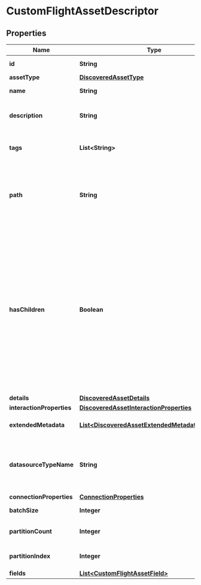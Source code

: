 # CustomFlightAssetDescriptor

## Properties
Name | Type | Description | Notes
------------ | ------------- | ------------- | -------------
**id** | **String** | An ID for the asset. |  [optional]
**assetType** | [**DiscoveredAssetType**](DiscoveredAssetType.md) |  |  [optional]
**name** | **String** | A name for the asset. |  [optional]
**description** | **String** | A description of the asset. |  [optional]
**tags** | **List&lt;String&gt;** | Tags associated with the asset. |  [optional]
**path** | **String** | The path for the object which can be used to discover child assets. |  [optional]
**hasChildren** | **Boolean** | True if it is known that the asset has children. False if it is known that the asset does not have children. If it is not known, or it is too expensive to determine this, then this property will not be returned. |  [optional]
**details** | [**DiscoveredAssetDetails**](DiscoveredAssetDetails.md) |  |  [optional]
**interactionProperties** | [**DiscoveredAssetInteractionProperties**](DiscoveredAssetInteractionProperties.md) |  |  [optional]
**extendedMetadata** | [**List&lt;DiscoveredAssetExtendedMetadataProperty&gt;**](DiscoveredAssetExtendedMetadataProperty.md) | Extended metadata properties |  [optional]
**datasourceTypeName** | **String** | The unique name of the custom Arrow Flight data source type. |  [optional]
**connectionProperties** | [**ConnectionProperties**](ConnectionProperties.md) |  |  [optional]
**batchSize** | **Integer** | The batch size. |  [optional]
**partitionCount** | **Integer** | The partition count. |  [optional]
**partitionIndex** | **Integer** | The partition index. |  [optional]
**fields** | [**List&lt;CustomFlightAssetField&gt;**](CustomFlightAssetField.md) | Asset fields |  [optional]
